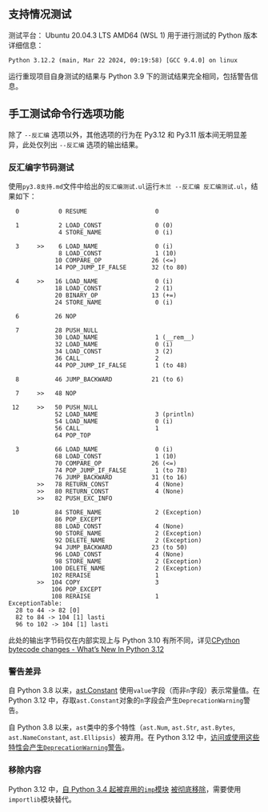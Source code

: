 ## 支持情况测试

测试平台： Ubuntu 20.04.3 LTS AMD64 (WSL 1)
用于进行测试的 Python 版本详细信息：

```plaintext
Python 3.12.2 (main, Mar 22 2024, 09:19:58) [GCC 9.4.0] on linux
```

运行重现项目自身测试的结果与 Python 3.9 下的测试结果完全相同，包括警告信息。

## 手工测试命令行选项功能

除了 `--反汇编` 选项以外，其他选项的行为在 Py3.12 和 Py3.11 版本间无明显差异，此处仅列出 `--反汇编` 选项的输出结果。

### 反汇编字节码测试

使用`py3.8支持.md`文件中给出的`反汇编测试.ul`运行`木兰 --反汇编 反汇编测试.ul`，结果如下：

```plaintext
  0           0 RESUME                   0

  1           2 LOAD_CONST               0 (0)
              4 STORE_NAME               0 (i)

  3     >>    6 LOAD_NAME                0 (i)
              8 LOAD_CONST               1 (10)
             10 COMPARE_OP              26 (<=)
             14 POP_JUMP_IF_FALSE       32 (to 80)

  4     >>   16 LOAD_NAME                0 (i)
             18 LOAD_CONST               2 (1)
             20 BINARY_OP               13 (+=)
             24 STORE_NAME               0 (i)

  6          26 NOP

  7          28 PUSH_NULL
             30 LOAD_NAME                1 (__rem__)
             32 LOAD_NAME                0 (i)
             34 LOAD_CONST               3 (2)
             36 CALL                     2
             44 POP_JUMP_IF_FALSE        1 (to 48)

  8          46 JUMP_BACKWARD           21 (to 6)

  7     >>   48 NOP

 12     >>   50 PUSH_NULL
             52 LOAD_NAME                3 (println)
             54 LOAD_NAME                0 (i)
             56 CALL                     1
             64 POP_TOP

  3          66 LOAD_NAME                0 (i)
             68 LOAD_CONST               1 (10)
             70 COMPARE_OP              26 (<=)
             74 POP_JUMP_IF_FALSE        1 (to 78)
             76 JUMP_BACKWARD           31 (to 16)
        >>   78 RETURN_CONST             4 (None)
        >>   80 RETURN_CONST             4 (None)
        >>   82 PUSH_EXC_INFO

 10          84 STORE_NAME               2 (Exception)
             86 POP_EXCEPT
             88 LOAD_CONST               4 (None)
             90 STORE_NAME               2 (Exception)
             92 DELETE_NAME              2 (Exception)
             94 JUMP_BACKWARD           23 (to 50)
             96 LOAD_CONST               4 (None)
             98 STORE_NAME               2 (Exception)
            100 DELETE_NAME              2 (Exception)
            102 RERAISE                  1
        >>  104 COPY                     3
            106 POP_EXCEPT
            108 RERAISE                  1
ExceptionTable:
  28 to 44 -> 82 [0]
  82 to 84 -> 104 [1] lasti
  96 to 102 -> 104 [1] lasti
```

此处的输出字节码仅在内部实现上与 Python 3.10 有所不同，详见[CPython bytecode changes - What’s New In Python 3.12](https://docs.python.org/3/whatsnew/3.12.html#cpython-bytecode-changes)

### 警告差异

自 Python 3.8 以来，[ast.Constant](https://docs.python.org/3.8/library/ast.html#abstract-grammar) 使用`value`字段（而非`n`字段）表示常量值。在 Python 3.12 中，存取`ast.Constant`对象的`n`字段会产生`DeprecationWarning`警告。

自 Python 3.8 以来，`ast`类中的多个特性（`ast.Num`, `ast.Str`, `ast.Bytes`, `ast.NameConstant`, `ast.Ellipsis`）被弃用。在 Python 3.12 中，[访问或使用这些特性会产生`DeprecationWarning`警告](https://docs.python.org/zh-cn/3/whatsnew/3.12.html#deprecated)。

### 移除内容

Python 3.12 中，[自 Python 3.4 起被弃用的`imp`模块](https://docs.python.org/3.11/library/imp.html) [被彻底移除](https://docs.python.org/zh-cn/3/whatsnew/3.12.html#:~:text=%E7%A7%BB%E9%99%A4%E4%BA%86%20asynchat%E3%80%81asyncore%20%E5%92%8C%20imp%20%E6%A8%A1%E5%9D%97%EF%BC%8C%E4%BB%A5%E5%8F%8A%E4%B8%80%E4%BA%9B%20unittest.TestCase%20%E6%96%B9%E6%B3%95%E5%88%AB%E5%90%8D%E3%80%82)，需要使用`importlib`模块替代。
